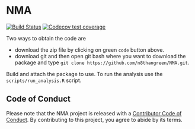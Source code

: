 # NMA

<!-- badges: start -->
[![Build Status](https://travis-ci.com/ICON-in-R/NMA.svg?branch=refactor-jan)](https://travis-ci.com/ICON-in-R/NMA)
[![Codecov test coverage](https://codecov.io/gh/n8thangreen/NMA/branch/master/graph/badge.svg)](https://codecov.io/gh/n8thangreen/NMA?branch=master)
<!-- badges: end -->
  
Two ways to obtain the code are

* download the zip file by clicking on green `code` button above.
* download git and then open git bash where you want to download the package and type `git clone https://github.com/n8thangreen/NMA.git`.

Build and attach the package to use.
To run the analysis use the `scripts/run_analysis.R` script.


## Code of Conduct

Please note that the NMA project is released with a [Contributor Code of Conduct](https://contributor-covenant.org/version/2/0/CODE_OF_CONDUCT.html). By contributing to this project, you agree to abide by its terms.

